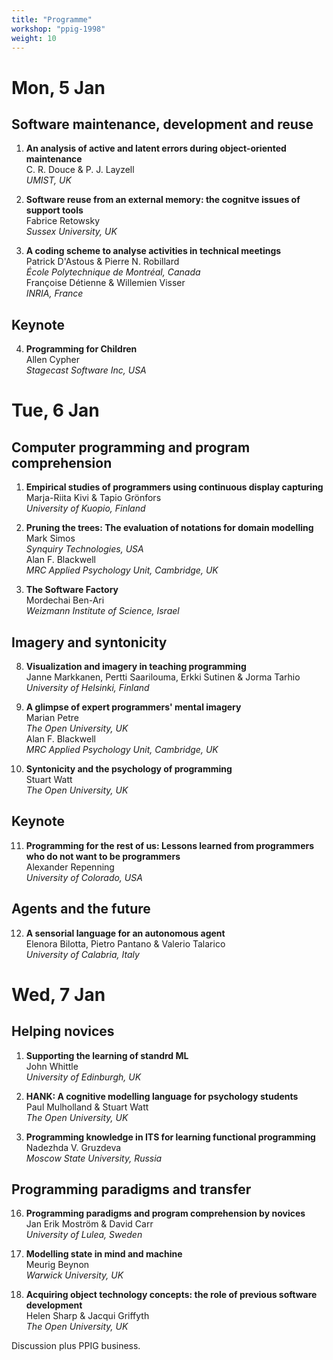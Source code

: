 ```yaml
---
title: "Programme"
workshop: "ppig-1998"
weight: 10
---
```


# Mon, 5 Jan

Software maintenance, development and reuse
-------------------------------------------

1. **An analysis of active and latent errors during object-oriented maintenance** \
C. R. Douce & P. J. Layzell \
_UMIST, UK_

2. **Software reuse from an external memory: the cognitve issues of support tools** \
Fabrice Retowsky \
_Sussex University, UK_

3. **A coding scheme to analyse activities in technical meetings** \
Patrick D'Astous & Pierre N. Robillard \
_École Polytechnique de Montréal, Canada_ \
Françoise Détienne & Willemien Visser \
_INRIA, France_

Keynote
-------

4. **Programming for Children** \
Allen Cypher \
_Stagecast Software Inc, USA_


# Tue, 6 Jan

Computer programming and program comprehension
----------------------------------------------

1. **Empirical studies of programmers using continuous display capturing** \
Marja-Riita Kivi & Tapio Grönfors \
_University of Kuopio, Finland_

6. **Pruning the trees: The evaluation of notations for domain modelling** \
Mark Simos \
_Synquiry Technologies, USA_ \
Alan F. Blackwell \
_MRC Applied Psychology Unit, Cambridge, UK_

7. **The Software Factory** \
Mordechai Ben-Ari \
_Weizmann Institute of Science, Israel_


Imagery and syntonicity
-----------------------

8. **Visualization and imagery in teaching programming** \
Janne Markkanen, Pertti Saarilouma, Erkki Sutinen & Jorma Tarhio \
_University of Helsinki, Finland_

9. **A glimpse of expert programmers' mental imagery** \
Marian Petre \
_The Open University, UK_ \
Alan F. Blackwell \
_MRC Applied Psychology Unit, Cambridge, UK_

10. **Syntonicity and the psychology of programming** \
Stuart Watt \
_The Open University, UK_


Keynote
-------

11. **Programming for the rest of us: Lessons learned from programmers who do not want to be programmers** \
Alexander Repenning \
_University of Colorado, USA_


Agents and the future
---------------------

12. **A sensorial language for an autonomous agent** \
Elenora Bilotta, Pietro Pantano & Valerio Talarico \
_University of Calabria, Italy_

# Wed, 7 Jan

Helping novices
---------------

1.  **Supporting the learning of standrd ML** \
John Whittle \
_University of Edinburgh, UK_

14. **HANK: A cognitive modelling language for psychology students** \
Paul Mulholland & Stuart Watt \
_The Open University, UK_

15. **Programming knowledge in ITS for learning functional programming** \
Nadezhda V. Gruzdeva \
_Moscow State University, Russia_


Programming paradigms and transfer
----------------------------------

16. **Programming paradigms and program comprehension by novices** \
Jan Erik Moström & David Carr \
_University of Lulea, Sweden_

17. **Modelling state in mind and machine** \
Meurig Beynon \
_Warwick University, UK_

18. **Acquiring object technology concepts: the role of previous software development** \
Helen Sharp & Jacqui Griffyth \
_The Open University, UK_

Discussion plus PPIG business.
